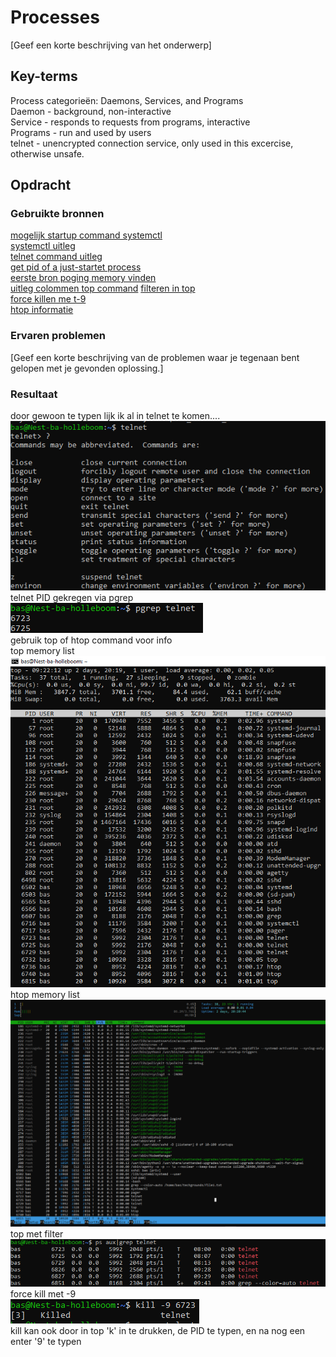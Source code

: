 # Processes
[Geef een korte beschrijving van het onderwerp]

## Key-terms
Process categorieën: Daemons, Services, and Programs  
Daemon - background, non-interactive  
Service - responds to requests from programs, interactive  
Programs - run and used by users  
telnet - unencrypted connection service, only used in this excercise, otherwise unsafe.

## Opdracht
### Gebruikte bronnen
[mogelijk startup command systemctl](https://phoenixnap.com/kb/telnet-linux)  
[systemctl uitleg](https://www.digitalocean.com/community/tutorials/how-to-use-systemctl-to-manage-systemd-services-and-units)  
[telnet command uitleg](https://www.ionos.com/digitalguide/server/tools/telnet-commands/)  
[get pid of a just-startet process](https://www.baeldung.com/linux/just-started-process-pid)  
[eerste bron poging memory vinden](https://phoenixnap.com/kb/linux-commands-check-memory-usage)  
[uitleg colommen top command](https://www.howtogeek.com/668986/how-to-use-the-linux-top-command-and-understand-its-output/)
[filteren in top](https://www.linuxfoundation.org/blog/blog/classic-sysadmin-how-to-kill-a-process-from-the-command-line)  
[force killen me t-9](https://phoenixnap.com/kb/how-to-kill-a-process-in-linux)  
[htop informatie](https://codeahoy.com/2017/01/20/hhtop-explained-visually/)
### Ervaren problemen
[Geef een korte beschrijving van de problemen waar je tegenaan bent gelopen met je gevonden oplossing.]

### Resultaat
door gewoon <telnet> te typen lijk ik al in telnet te komen....  
![startup](/01_Linux_1/images/8-telnetstartup+questionmark.PNG)  
telnet PID gekregen via pgrep  
![pid](/01_Linux_1/images/8-telnet-pid.PNG)  
gebruik top of htop command voor info  
top memory list  
![top](/01_Linux_1/images/8-top-memory.PNG)  
htop memory list  
![htop](/01_Linux_1/images/8-htop-memory.PNG)  
top met filter  
![filtered](/01_Linux_1/images/8-top-filter.PNG)  
force kill met -9  
![kill](/01_Linux_1/images/8-kill.PNG)  
kill kan ook door in top 'k' in te drukken, de PID te typen, en na nog een enter '9' te typen
